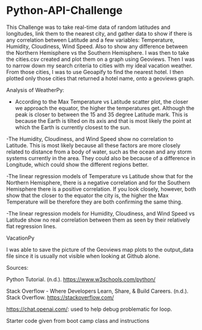 # Python-API-Challenge

This Challenge was to take real-time data of random latitudes and longitudes, link them to the nearest city, and gather data to show if there is any correlation between Latitude and a few variables: Temperature, Humidity, Cloudiness, Wind Speed. Also to show any difference between the Northern Hemisphere vs the Southern Hemisphere.
I was then to take the cities.csv created and plot them on a graph using Geoviews. Then I was to narrow down my search criteria to cities with my ideal vacation weather. From those cities, I was to use Geoapify to find the nearest hotel. I then plotted only those cities that returned a hotel name, onto a geoviews graph.

Analysis of WeatherPy:

- According to the Max Temperature vs Latitude scatter plot, the closer we approach the equator, the higher the temperatures get. Although the peak is closer to between the 15 and 35 degree Latitude mark. This is because the Earth is tilted on its axis and that is most likely the point at which the Earth is currently closest to the sun.

-The Humidity, Cloudiness, and Wind Speed show no correlation to Latitude. This is most likely because all these factors are more closely related to distance from a body of water, such as the ocean and any storm systems currently in the area. They could also be because of a difference in Longitude, which could show the different regions better.

-The linear regression models of Temperature vs Latitude show that for the Northern Hemisphere, there is a negative correlation and for the Southern Hemisphere there is a positive correlation. If you look closely, however, both show that the closer to the equator the city is, the higher the Max Temperature will be therefore they are both confirming the same thing.

-The linear regression models for Humidity, Cloudiness, and Wind Speed vs Latitude show no real correlation between them as seen by their relatively flat regression lines.


VacationPy

I was able to save the picture of the Geoviews map plots to the output_data file since it is usually not visible when looking at Github alone.


Sources:

Python Tutorial. (n.d.). https://www.w3schools.com/python/

Stack Overflow - Where Developers Learn, Share, & Build Careers. (n.d.). Stack Overflow. https://stackoverflow.com/

https://chat.openai.com/: used to help debug problematic for loop.

Starter code given from boot camp class and instructions



